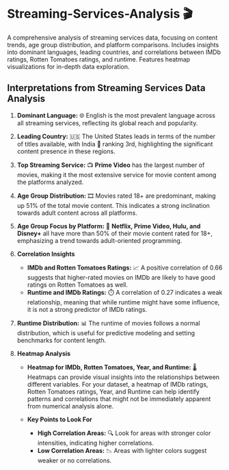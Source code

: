 # **Streaming-Services-Analysis** 🎬
A comprehensive analysis of streaming services data, focusing on content trends, age group distribution, and platform comparisons. Includes insights into dominant languages, leading countries, and correlations between IMDb ratings, Rotten Tomatoes ratings, and runtime. Features heatmap visualizations for in-depth data exploration.

## **Interpretations from Streaming Services Data Analysis**

1. **Dominant Language:** 🌐 English is the most prevalent language across all streaming services, reflecting its global reach and popularity.

2. **Leading Country:** 🇺🇸 The United States leads in terms of the number of titles available, with India 💚 ranking 3rd, highlighting the significant content presence in these regions.

3. **Top Streaming Service:** 📺 **Prime Video** has the largest number of movies, making it the most extensive service for movie content among the platforms analyzed.

4. **Age Group Distribution:** 🎞️ Movies rated 18+ are predominant, making up 51% of the total movie content. This indicates a strong inclination towards adult content across all platforms.

5. **Age Group Focus by Platform:** 🔞 **Netflix, Prime Video, Hulu, and Disney+** all have more than 50% of their movie content rated for 18+, emphasizing a trend towards adult-oriented programming.

6. **Correlation Insights**
   - **IMDb and Rotten Tomatoes Ratings:** 📈 A positive correlation of 0.66 suggests that higher-rated movies on IMDb are likely to have good ratings on Rotten Tomatoes as well.
   - **Runtime and IMDb Ratings:** ⏱️ A correlation of 0.27 indicates a weak relationship, meaning that while runtime might have some influence, it is not a strong predictor of IMDb ratings.

7. **Runtime Distribution:** 📊 The runtime of movies follows a normal distribution, which is useful for predictive modeling and setting benchmarks for content length.

8. **Heatmap Analysis**
   - **Heatmap for IMDb, Rotten Tomatoes, Year, and Runtime:** 🌡️ Heatmaps can provide visual insights into the relationships between different variables. For your dataset, a heatmap of IMDb ratings, Rotten Tomatoes ratings, Year, and Runtime can help identify patterns and correlations that might not be immediately apparent from numerical analysis alone.

   - **Key Points to Look For**
     - **High Correlation Areas:** 🔍 Look for areas with stronger color intensities, indicating higher correlations.
     - **Low Correlation Areas:** 📉 Areas with lighter colors suggest weaker or no correlations.
